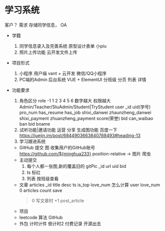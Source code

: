 # 学习系统

  客户？
  需求  存储同学信息，  OA
  - 学籍
    1. 同学信息录入及完善系统
      原型设计表单 小piu
    2. 照片上传功能
      云开发文件上传
  - 项目形式
    1. 小程序 用户端
      vant + 云开发
      微信/QQ小程序
    2. PC端的Admin 后台系统
      VUE + ElementUI
      分班级 分页 列表
      详情

  - 功能要求
    1. 角色区分 role -1 1 2 3 4 5 6 数字越大 权限越大
      Admin/Teacher/StuAdmin/Student|TryStudent
      user _id uid(学号) pro_num has_resume has_job shixi_danwei zhaunzheng_danwei shixi_payment zhuanzheng_payment score(荣誉) bid can_waibao
      ban
        bid bname
    2. 试听功能|邀请功能 运营 分享
      生成图功能 百度一下
      https://juejin.im/post/6844903663840788493#heading-13
    3. 学习跟进系统
      - GitHub 提交 图
        收集用户的GitHub账号
        https://github.com/${minghua233}
        position-relative -> 图片
        爬虫
      - 主动提交
        1. 每个人都一张图,新的覆盖旧的
          gitPic _id url uid bid
        2. ts 标红
        3. 列表 按班级查看
      - 文章
        articles
        _id title desc ts is_top
        love_num 怎么计算
        user love_num 0 articles count save
        > 0 写文章时 +1
        post_article 
      - 项目
      - leetcode 算法 GitHub
      - 外包
        计时计件 倒计时2 
        付费记录
        开源出去
      

